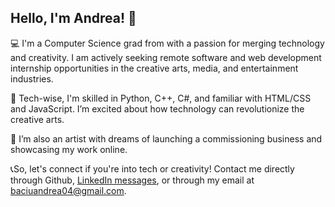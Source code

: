 ## Hello, I'm Andrea! 👋

💻 I'm a Computer Science grad from with a passion for merging technology and creativity. I am actively seeking remote software and web development internship opportunities in the creative arts, media, and entertainment industries.

🔧 Tech-wise, I'm skilled in Python, C++, C#, and familiar with HTML/CSS and JavaScript. I’m excited about how technology can revolutionize the creative arts.

🎨 I’m also an artist with dreams of launching a commissioning business and showcasing my work online. 

📞So, let's connect if you're into tech or creativity! Contact me directly through Github, [LinkedIn messages](www.linkedin.com/in/andrea-baciu), or through my email at baciuandrea04@gmail.com.

<!--
**AndreaBaciu17/AndreaBaciu17** is a ✨ _special_ ✨ repository because its `README.md` (this file) appears on your GitHub profile.

Here are some ideas to get you started:

- 🔭 I’m currently working on ...
- 🌱 I’m currently learning ...
- 👯 I’m looking to collaborate on ...
- 🤔 I’m looking for help with ...
- 💬 Ask me about ...
- 📫 How to reach me: ...
- 😄 Pronouns: ...
- ⚡ Fun fact: ...
-->
